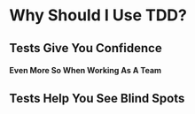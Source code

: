 # Why Should I Use TDD?

## Tests Give You Confidence

#### Even More So When Working As A Team

## Tests Help You See Blind Spots

